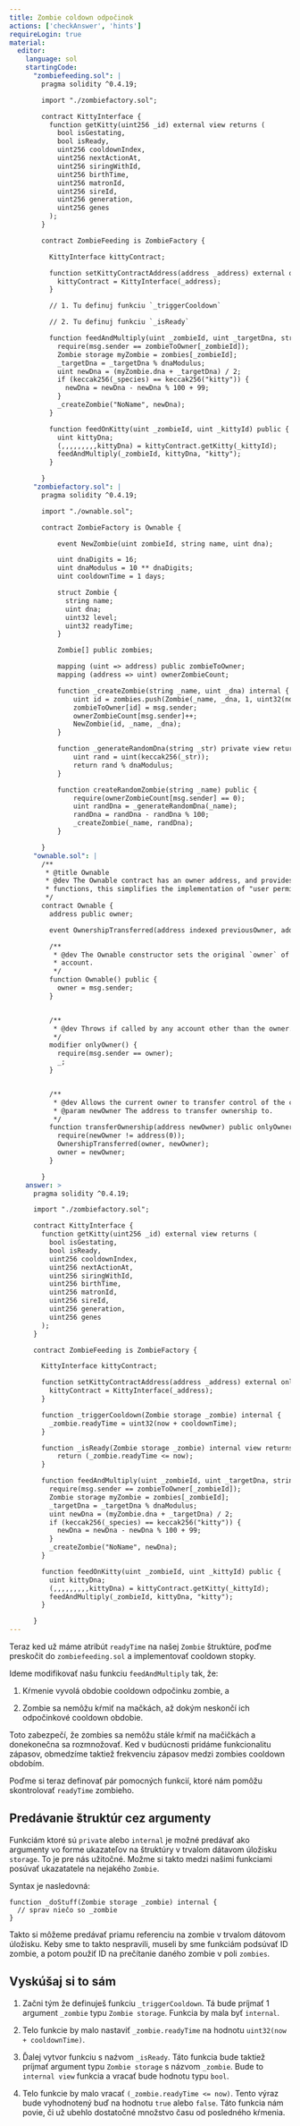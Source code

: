 ```yaml
---
title: Zombie coldown odpočinok
actions: ['checkAnswer', 'hints']
requireLogin: true
material:
  editor:
    language: sol
    startingCode:
      "zombiefeeding.sol": |
        pragma solidity ^0.4.19;

        import "./zombiefactory.sol";

        contract KittyInterface {
          function getKitty(uint256 _id) external view returns (
            bool isGestating,
            bool isReady,
            uint256 cooldownIndex,
            uint256 nextActionAt,
            uint256 siringWithId,
            uint256 birthTime,
            uint256 matronId,
            uint256 sireId,
            uint256 generation,
            uint256 genes
          );
        }

        contract ZombieFeeding is ZombieFactory {

          KittyInterface kittyContract;

          function setKittyContractAddress(address _address) external onlyOwner {
            kittyContract = KittyInterface(_address);
          }

          // 1. Tu definuj funkciu `_triggerCooldown`

          // 2. Tu definuj funkciu `_isReady`

          function feedAndMultiply(uint _zombieId, uint _targetDna, string _species) public {
            require(msg.sender == zombieToOwner[_zombieId]);
            Zombie storage myZombie = zombies[_zombieId];
            _targetDna = _targetDna % dnaModulus;
            uint newDna = (myZombie.dna + _targetDna) / 2;
            if (keccak256(_species) == keccak256("kitty")) {
              newDna = newDna - newDna % 100 + 99;
            }
            _createZombie("NoName", newDna);
          }

          function feedOnKitty(uint _zombieId, uint _kittyId) public {
            uint kittyDna;
            (,,,,,,,,,kittyDna) = kittyContract.getKitty(_kittyId);
            feedAndMultiply(_zombieId, kittyDna, "kitty");
          }

        }
      "zombiefactory.sol": |
        pragma solidity ^0.4.19;

        import "./ownable.sol";

        contract ZombieFactory is Ownable {

            event NewZombie(uint zombieId, string name, uint dna);

            uint dnaDigits = 16;
            uint dnaModulus = 10 ** dnaDigits;
            uint cooldownTime = 1 days;

            struct Zombie {
              string name;
              uint dna;
              uint32 level;
              uint32 readyTime;
            }

            Zombie[] public zombies;

            mapping (uint => address) public zombieToOwner;
            mapping (address => uint) ownerZombieCount;

            function _createZombie(string _name, uint _dna) internal {
                uint id = zombies.push(Zombie(_name, _dna, 1, uint32(now + cooldownTime))) - 1;
                zombieToOwner[id] = msg.sender;
                ownerZombieCount[msg.sender]++;
                NewZombie(id, _name, _dna);
            }

            function _generateRandomDna(string _str) private view returns (uint) {
                uint rand = uint(keccak256(_str));
                return rand % dnaModulus;
            }

            function createRandomZombie(string _name) public {
                require(ownerZombieCount[msg.sender] == 0);
                uint randDna = _generateRandomDna(_name);
                randDna = randDna - randDna % 100;
                _createZombie(_name, randDna);
            }

        }
      "ownable.sol": |
        /**
         * @title Ownable
         * @dev The Ownable contract has an owner address, and provides basic authorization control
         * functions, this simplifies the implementation of "user permissions".
         */
        contract Ownable {
          address public owner;

          event OwnershipTransferred(address indexed previousOwner, address indexed newOwner);

          /**
           * @dev The Ownable constructor sets the original `owner` of the contract to the sender
           * account.
           */
          function Ownable() public {
            owner = msg.sender;
          }


          /**
           * @dev Throws if called by any account other than the owner.
           */
          modifier onlyOwner() {
            require(msg.sender == owner);
            _;
          }


          /**
           * @dev Allows the current owner to transfer control of the contract to a newOwner.
           * @param newOwner The address to transfer ownership to.
           */
          function transferOwnership(address newOwner) public onlyOwner {
            require(newOwner != address(0));
            OwnershipTransferred(owner, newOwner);
            owner = newOwner;
          }

        }
    answer: >
      pragma solidity ^0.4.19;

      import "./zombiefactory.sol";

      contract KittyInterface {
        function getKitty(uint256 _id) external view returns (
          bool isGestating,
          bool isReady,
          uint256 cooldownIndex,
          uint256 nextActionAt,
          uint256 siringWithId,
          uint256 birthTime,
          uint256 matronId,
          uint256 sireId,
          uint256 generation,
          uint256 genes
        );
      }

      contract ZombieFeeding is ZombieFactory {

        KittyInterface kittyContract;

        function setKittyContractAddress(address _address) external onlyOwner {
          kittyContract = KittyInterface(_address);
        }

        function _triggerCooldown(Zombie storage _zombie) internal {
          _zombie.readyTime = uint32(now + cooldownTime);
        }

        function _isReady(Zombie storage _zombie) internal view returns (bool) {
            return (_zombie.readyTime <= now);
        }

        function feedAndMultiply(uint _zombieId, uint _targetDna, string _species) public {
          require(msg.sender == zombieToOwner[_zombieId]);
          Zombie storage myZombie = zombies[_zombieId];
          _targetDna = _targetDna % dnaModulus;
          uint newDna = (myZombie.dna + _targetDna) / 2;
          if (keccak256(_species) == keccak256("kitty")) {
            newDna = newDna - newDna % 100 + 99;
          }
          _createZombie("NoName", newDna);
        }

        function feedOnKitty(uint _zombieId, uint _kittyId) public {
          uint kittyDna;
          (,,,,,,,,,kittyDna) = kittyContract.getKitty(_kittyId);
          feedAndMultiply(_zombieId, kittyDna, "kitty");
        }

      }
---
```


Teraz ked už máme atribút `readyTime` na našej `Zombie` štruktúre, poďme preskočit do `zombiefeeding.sol` a implementovať cooldown stopky.  

Ideme modifikovať našu funkciu `feedAndMultiply` tak, že:

1. Kŕmenie vyvolá obdobie cooldown odpočinku zombie, a

2. Zombie sa nemôžu kŕmiť na mačkách, až dokým neskončí ich odpočinkové cooldown obdobie. 

Toto zabezpečí, že zombies sa nemôžu stále kŕmiť na mačičkách a donekonečna sa rozmnožovať. Ked v budúcnosti pridáme funkcionalitu zápasov, obmedzíme taktiež frekvenciu zápasov medzi zombies cooldown obdobím.  

Poďme si teraz definovať pár pomocných funkcií, ktoré nám pomôžu skontrolovať `readyTime` zombieho.

## Predávanie štruktúr cez argumenty

Funkciám ktoré sú `private` alebo `internal` je možné predávať ako argumenty vo forme ukazateľov na štruktúry v trvalom dátavom úložisku `storage`. To je pre nás užitočné. Možme si takto medzi našimi funkciami posúvať ukazatatele na nejakého `Zombie`.

Syntax je nasledovná:

```
function _doStuff(Zombie storage _zombie) internal {
  // sprav niečo so _zombie
}
```

Takto si môžeme predávať priamu referenciu na zombie v trvalom dátovom úložisku. Keby sme to takto nespravili, museli by sme funkciám podsúvať ID zombie, a potom použiť ID na prečítanie daného zombie v poli `zombies`.

## Vyskúšaj si to sám

1. Začni tým že definuješ funkciu `_triggerCooldown`. Tá bude príjmať 1 argument `_zombie` typu `Zombie storage`. Funkcia by mala byť  `internal`.

2. Telo funkcie by malo nastaviť `_zombie.readyTime` na hodnotu `uint32(now + cooldownTime)`. 

3. Ďalej vytvor funkciu s naźvom `_isReady`. Táto funkcia bude taktiež príjmať argument typu `Zombie storage` s názvom `_zombie`. Bude to `internal view` funkcia a vracať bude hodnotu typu `bool`.

4. Telo funkcie by malo vracať `(_zombie.readyTime <= now)`. Tento výraz bude vyhodnotený buď na hodnotu `true` alebo `false`. Táto funkcia nám povie, či už ubehlo dostatočné množstvo času od posledného kŕmenia.
